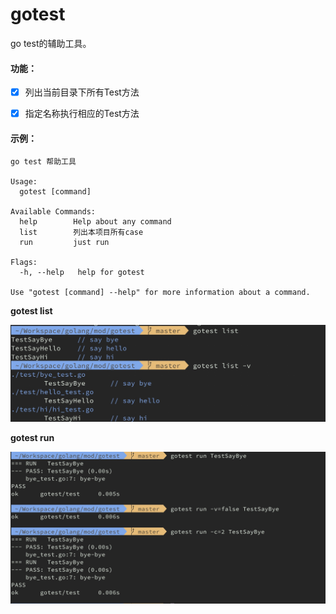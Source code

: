 # gotest

go test的辅助工具。

#### 功能：

- [x] 列出当前目录下所有Test方法
- [x] 指定名称执行相应的Test方法



#### 示例：

```
go test 帮助工具

Usage:
  gotest [command]

Available Commands:
  help        Help about any command
  list        列出本项目所有case
  run         just run

Flags:
  -h, --help   help for gotest

Use "gotest [command] --help" for more information about a command.
```

**gotest list**

<img src="./static/gotest-list.jpg">

**gotest run**

<img src="./static/gotest-run.jpg">

